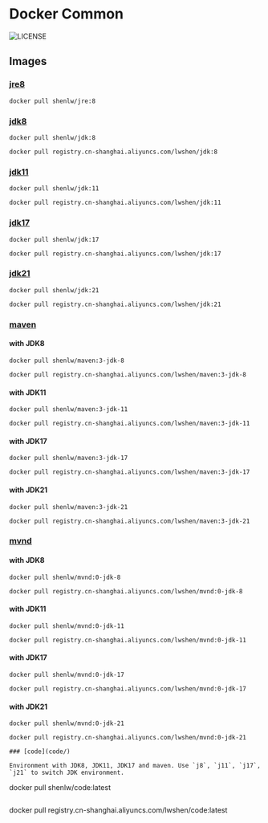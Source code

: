 # Docker Common

![LICENSE](https://img.shields.io/github/license/lwshen/docker-common?style=flat)

## Images

### [jre8](jre8/)

```
docker pull shenlw/jre:8
```

### [jdk8](jdk/8/)

```
docker pull shenlw/jdk:8
```

```
docker pull registry.cn-shanghai.aliyuncs.com/lwshen/jdk:8
```


### [jdk11](jdk/11/)

```
docker pull shenlw/jdk:11
```

```
docker pull registry.cn-shanghai.aliyuncs.com/lwshen/jdk:11
```

### [jdk17](jdk/17/)

```
docker pull shenlw/jdk:17
```

```
docker pull registry.cn-shanghai.aliyuncs.com/lwshen/jdk:17
```

### [jdk21](jdk/21/)

```
docker pull shenlw/jdk:21
```

```
docker pull registry.cn-shanghai.aliyuncs.com/lwshen/jdk:21
```

### [maven](maven/)

#### with JDK8

```
docker pull shenlw/maven:3-jdk-8
```

```
docker pull registry.cn-shanghai.aliyuncs.com/lwshen/maven:3-jdk-8
```

#### with JDK11

```
docker pull shenlw/maven:3-jdk-11
```

```
docker pull registry.cn-shanghai.aliyuncs.com/lwshen/maven:3-jdk-11
```

#### with JDK17

```
docker pull shenlw/maven:3-jdk-17
```

```
docker pull registry.cn-shanghai.aliyuncs.com/lwshen/maven:3-jdk-17
```

#### with JDK21

```
docker pull shenlw/maven:3-jdk-21
```

```
docker pull registry.cn-shanghai.aliyuncs.com/lwshen/maven:3-jdk-21
```

### [mvnd](mvnd/)

#### with JDK8

```
docker pull shenlw/mvnd:0-jdk-8
```

```
docker pull registry.cn-shanghai.aliyuncs.com/lwshen/mvnd:0-jdk-8
```

#### with JDK11

```
docker pull shenlw/mvnd:0-jdk-11
```

```
docker pull registry.cn-shanghai.aliyuncs.com/lwshen/mvnd:0-jdk-11
```

#### with JDK17

```
docker pull shenlw/mvnd:0-jdk-17
```

```
docker pull registry.cn-shanghai.aliyuncs.com/lwshen/mvnd:0-jdk-17
```

#### with JDK21

```
docker pull shenlw/mvnd:0-jdk-21
```

```
docker pull registry.cn-shanghai.aliyuncs.com/lwshen/mvnd:0-jdk-21

### [code](code/)

Environment with JDK8, JDK11, JDK17 and maven. Use `j8`, `j11`, `j17`, `j21` to switch JDK environment.

```
docker pull shenlw/code:latest
```

```
docker pull registry.cn-shanghai.aliyuncs.com/lwshen/code:latest
```
